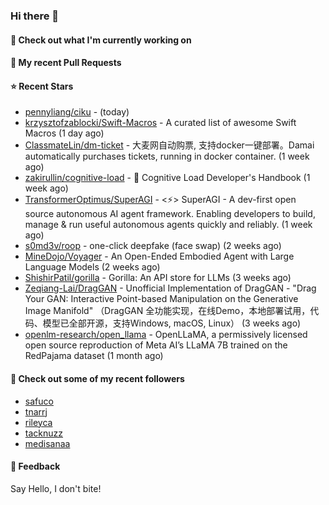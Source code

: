 ### Hi there 👋

#### 👷 Check out what I'm currently working on

#### 🔨 My recent Pull Requests


#### ⭐ Recent Stars

- [pennyliang/ciku](https://github.com/pennyliang/ciku) -  (today)
- [krzysztofzablocki/Swift-Macros](https://github.com/krzysztofzablocki/Swift-Macros) - A curated list of awesome Swift Macros (1 day ago)
- [ClassmateLin/dm-ticket](https://github.com/ClassmateLin/dm-ticket) - 大麦网自动购票, 支持docker一键部署。Damai automatically purchases tickets, running in docker container. (1 week ago)
- [zakirullin/cognitive-load](https://github.com/zakirullin/cognitive-load) - 🧠 Cognitive Load Developer&#39;s Handbook (1 week ago)
- [TransformerOptimus/SuperAGI](https://github.com/TransformerOptimus/SuperAGI) - &lt;⚡️&gt; SuperAGI - A dev-first open source autonomous AI agent framework. Enabling developers to build, manage &amp; run useful autonomous agents quickly and reliably. (1 week ago)
- [s0md3v/roop](https://github.com/s0md3v/roop) - one-click deepfake (face swap) (2 weeks ago)
- [MineDojo/Voyager](https://github.com/MineDojo/Voyager) - An Open-Ended Embodied Agent with Large Language Models (2 weeks ago)
- [ShishirPatil/gorilla](https://github.com/ShishirPatil/gorilla) - Gorilla: An API store for LLMs (3 weeks ago)
- [Zeqiang-Lai/DragGAN](https://github.com/Zeqiang-Lai/DragGAN) - Unofficial Implementation of DragGAN - &#34;Drag Your GAN: Interactive Point-based Manipulation on the Generative Image Manifold&#34; （DragGAN 全功能实现，在线Demo，本地部署试用，代码、模型已全部开源，支持Windows, macOS, Linux） (3 weeks ago)
- [openlm-research/open_llama](https://github.com/openlm-research/open_llama) - OpenLLaMA, a permissively licensed open source reproduction of Meta AI’s LLaMA 7B trained on the RedPajama dataset (1 month ago)

#### 👯 Check out some of my recent followers

- [safuco](https://github.com/safuco)
- [tnarrj](https://github.com/tnarrj)
- [rileyca](https://github.com/rileyca)
- [tacknuzz](https://github.com/tacknuzz)
- [medisanaa](https://github.com/medisanaa)

#### 💬 Feedback

Say Hello, I don't bite!